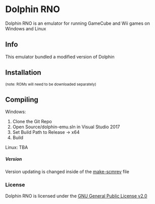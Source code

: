 # Dolphin RNO

Dolphin RNO is an emulator for running GameCube and Wii games on Windows and Linux 


## Info
This emulator bundled a modified version of Dolphin

## Installation
<sub>(note: ROMs will need to be downloaded separately)</sub>

## Compiling

Windows: 
1) Clone the Git Repo
2) Open Source/dolphin-emu.sln in Visual Studio 2017
3) Set Build Path to Release -> x64
4) Build

Linux:
TBA


##### Version

Version updating is changed inside of the [make-scmrev](Source/Core/Common/make_scmrev.h.js) file
### License
Dolphin RNO is licensed under the [GNU General Public License v2.0](license.txt)
